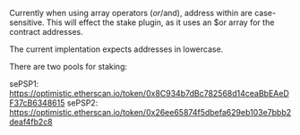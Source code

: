Currently when using array operators ($or/$and), address within are case-sensitive. This will effect the stake plugin, as it uses an $or array for the contract addresses. 

The current implentation expects addresses in lowercase.

There are two pools for staking:

sePSP1:
https://optimistic.etherscan.io/token/0x8C934b7dBc782568d14ceaBbEAeDF37cB6348615
sePSP2:
https://optimistic.etherscan.io/token/0x26ee65874f5dbefa629eb103e7bbb2deaf4fb2c8